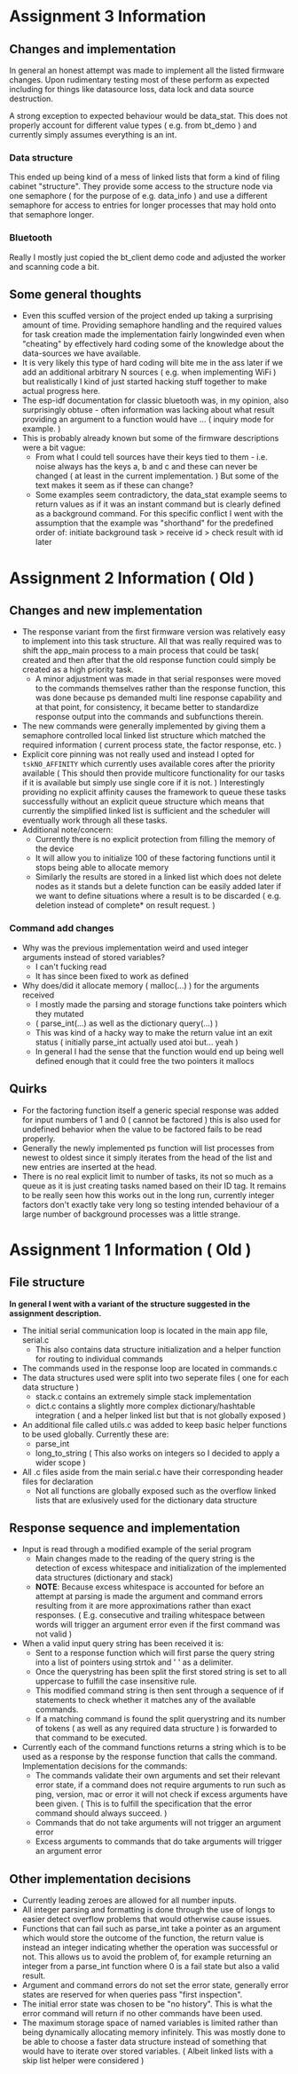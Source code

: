 # Assignment 3 Information

## Changes and implementation

In general an honest attempt was made to implement all the listed firmware changes. Upon rudimentary testing most of these perform as expected including for things like datasource loss, data lock and data source destruction.

A strong exception to expected behaviour would be data_stat. This does not properly account for different value types ( e.g. from bt_demo ) and currently simply assumes everything is an int.

### Data structure

This ended up being kind of a mess of linked lists that form a kind of filing cabinet "structure". They provide some access to the structure node via one semaphore ( for the purpose of e.g. data_info ) and use a different semaphore for access to entries for longer processes that may hold onto that semaphore longer.

### Bluetooth

Really I mostly just copied the bt_client demo code and adjusted the worker and scanning code a bit.


## Some general thoughts

* Even this scuffed version of the project ended up taking a surprising amount of time. Providing semaphore handling and the required values for task creation made the implementation fairly longwinded even when "cheating" by effectively hard coding some of the knowledge about the data-sources we have available. 
* It is very likely this type of hard coding will bite me in the ass later if we add an additional arbitrary N sources ( e.g. when implementing WiFi ) but realistically I kind of just started hacking stuff together to make actual progress here. 
* The esp-idf documentation for classic bluetooth was, in my opinion, also surprisingly obtuse - often information was lacking about what result providing an argument to a function would have ... ( inquiry mode for example. )
* This is probably already known but some of the firmware descriptions were a bit vague:
    - From what I could tell sources have their keys tied to them - i.e. noise always has the keys a, b and c and these can never be changed ( at least in the current implementation. ) But some of the text makes it seem as if these can change?
    - Some examples seem contradictory, the data_stat example seems to return values as if it was an instant command but is clearly defined as a background command. For this specific conflict I went with the assumption that the example was "shorthand" for the predefined order of: initiate background task > receive id > check result with id later

# Assignment 2 Information ( Old )

## Changes and new implementation

* The response variant from the first firmware version was relatively easy to implement into this task structure. All that was really required was to shift the app_main process to a main process that could be task( created and then after that the old response function could simply be created as a high priority task.
    - A minor adjustment was made in that serial responses were moved to the commands themselves rather than the response function, this was done because ps demanded multi line response capability and at that point, for consistency, it became better to standardize response output into the commands and subfunctions therein.
* The new commands were generally implemented by giving them a semaphore controlled local linked list structure which matched the required information ( current process state, the factor response, etc. )
* Explicit core pinning was not really used and instead I opted for `tskNO_AFFINITY` which currently uses available cores after the priority available ( This should then provide multicore functionality for our tasks if it is available but simply use single core if it is not. ) Interestingly providing no explicit affinity causes the framework to queue these tasks successfully without an explicit queue structure which means that currently the simplified linked list is sufficient and the scheduler will eventually work through all these tasks.
* Additional note/concern:
    - Currently there is no explicit protection from filling the memory of the device
    - It will allow you to initialize 100 of these factoring functions until it stops being able to allocate memory
    - Similarly the results are stored in a linked list which does not delete nodes as it stands but a delete function can be easily added later if we want to define situations where a result is to be discarded ( e.g. deletion instead of complete* on result request. )

### Command add changes

* Why was the previous implementation weird and used integer arguments instead of stored variables?
    - I can't fucking read
    - It has since been fixed to work as defined
* Why does/did it allocate memory ( malloc(...) ) for the arguments received
    - I mostly made the parsing and storage functions take pointers which they mutated
    - ( parse_int(...) as well as the dictionary query(...) )
    - This was kind of a hacky way to make the return value int an exit status ( initially parse_int actually used atoi but... yeah )
    - In general I had the sense that the function would end up being well defined enough that it could free the two pointers it mallocs

## Quirks

* For the factoring function itself a generic special response was added for input numbers of 1 and 0  ( cannot be factored ) this is also used for undefined behavior when the value to be factored fails to be read properly.
* Generally the newly implemented ps function will list processes from newest to oldest since it simply iterates from the head of the list and new entries are inserted at the head.
* There is no real explicit limit to number of tasks, its not so much as a queue as it is just creating tasks named based on their ID tag. It remains to be really seen how this works out in the long run, currently integer factors don't exactly take very long so testing intended behaviour of a large number of background processes was a little strange.

# Assignment 1 Information ( Old )

## File structure

**In general I went with a variant of the structure suggested in the assignment description.**

* The initial serial communication loop is located in the main app file, serial.c
    - This also contains data structure initialization and a helper function for routing to individual commands
* The commands used in the response loop are located in commands.c
* The data structures used were split into two seperate files ( one for each data structure )
    - stack.c contains an extremely simple stack implementation
    - dict.c contains a slightly more complex dictionary/hashtable integration ( and a helper linked list but that is not globally exposed )
* An additional file called utils.c was added to keep basic helper functions to be used globally. Currently these are:
    - parse_int
    - long_to_string ( This also works on integers so I decided to apply a wider scope )
* All .c files aside from the main serial.c have their corresponding header files for declaration
    - Not all functions are globally exposed such as the overflow linked lists that are exlusively used for the dictionary data structure

## Response sequence and implementation

* Input is read through a modified example of the serial program
    - Main changes made to the reading of the query string is the detection of excess whitespace and initialization of the implemented data structures (dictionary and stack)
    - **NOTE**: Because excess whitespace is accounted for before an attempt at parsing is made the argument and command errors resulting from it are more approximations rather than exact responses. ( E.g. consecutive and trailing whitespace between words will trigger an argument error even if the first command was not valid ) 
* When a valid input query string has been received it is:
    - Sent to a response function which will first parse the query string into a list of pointers using strtok and ' ' as a delimiter.
    - Once the querystring has been split the first stored string is set to all uppercase to fulfill the case insensitive rule. 
    - This modified command string is then sent through a sequence of if statements to check whether it matches any of the available commands.
    - If a matching command is found the split querystring and its number of tokens ( as well as any required data structure ) is forwarded to that command to be executed.
* Currently each of the command functions returns a string which is to be used as a response by the response function that calls the command. Implementation decisions for the commands:
    - The commands validate their own arguments and set their relevant error state, if a command does not require arguments to run such as ping, version, mac or error it will not check if excess arguments have been given. ( This is to fulfill the specification that the error command should always succeed. )
    - Commands that do not take arguments will not trigger an argument error
    - Excess arguments to commands that do take arguments will trigger an argument error

## Other implementation decisions

* Currently leading zeroes are allowed for all number inputs.
* All integer parsing and formatting is done through the use of longs to easier detect overflow problems that would otherwise cause issues.
* Functions that can fail such as parse_int take a pointer as an argument which would store the outcome of the function, the return value is instead an integer indicating whether the operation was successful or not. This allows us to avoid the problem of, for example returning an integer from a parse_int function where 0 is a fail state but also a valid result.
* Argument and command errors do not set the error state, generally error states are reserved for when queries pass "first inspection".
* The initial error state was chosen to be "no history". This is what the error command will return if no other commands have been used.
* The maximum storage space of named variables is limited rather than being dynamically allocating memory infinitely. This was mostly done to be able to choose a faster data structure instead of something that would have to iterate over stored variables. ( Albeit linked lists with a skip list helper were considered )
